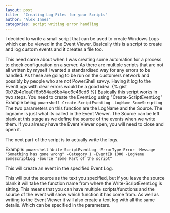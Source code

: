 ```yaml
---
layout: post
title:  "Creating Log Files for your Scripts"
author: "Alex Innes"
categories: script writing error handling
---
```


I decided to write a small script that can be used to create Windows Logs which can be viewed in the Event Viewer. Basically this is a script to create and log custom events and it creates a file too.
<!--more--> 
This need came about when I was creating some automation for a process to check configuration on a server. As there are multiple scripts that are not all written by myself I wanted a standardised way for any errors to be handled. As these are going to be run on the customers network and possibly by people who are not PowerShell savvy. Having it log to the EventLogs with clear errors would be a good idea.
{% gist 0b72b4e1ea0f6b554ae6bb4ac6c46cd6 %}
Basically this script works in two steps.
You need to create the EventLog using "Create-ScriptEventLog" 
Example being ```powershell Create-ScriptEventLog -LogName SomeScriptLog ```
The two parameters on this function are the LogName and the Source.
The logname is just what its called in the Event Viewer. The Source can be left blank at this stage as we define the source of the events when we write them. 
If you already have the Event Viewer open, you will need to close and open it.

The next part of the script is to actually write the logs. 

Example: ```powershell Write-ScriptEventLog -ErrorType Error -Message "Something has gone wrong" -Category 1 -EventID 1000 -LogName SomeScriptLog -Source "Some Part of the script" ```

This will create an event in the specified Event Log. 

This will put the source as the text you specified, but if you leave the source blank it will take the function name from where the Write-ScriptEventLog is sitting. This means that you can have multiple scripts/functions and the source of the event will show which function it has come from.
As well as writing to the Event Viewer it will also create a text log with all the same details. Which can be specified in the parameters.



